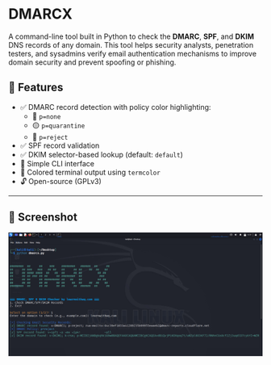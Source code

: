 # DMARCX

A command-line tool built in Python to check the **DMARC**, **SPF**, and **DKIM** DNS records of any domain. This tool helps security analysts, penetration testers, and sysadmins verify email authentication mechanisms to improve domain security and prevent spoofing or phishing.

## 🚀 Features

- ✅ DMARC record detection with policy color highlighting:
  - 🔴 `p=none`
  - 🟡 `p=quarantine`
  - 🔵 `p=reject`
- ✅ SPF record validation
- ✅ DKIM selector-based lookup (default: `default`)
- 🧠 Simple CLI interface
- 🎨 Colored terminal output using `termcolor`
- 🔓 Open-source (GPLv3)
---

## 📸 Screenshot

<img src="https://github.com/learnwithaq/dmarcx/blob/main/screenshot.png" />

